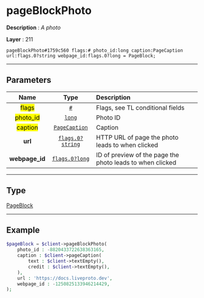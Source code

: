 # pageBlockPhoto

**Description** : *A photo*

**Layer** : 211

```tl
pageBlockPhoto#1759c560 flags:# photo_id:long caption:PageCaption url:flags.0?string webpage_id:flags.0?long = PageBlock;
```

---

## Parameters

| Name | Type | Description |
| :---: | :---: | :--- |
| <mark>flags</mark> | [`#`](type/#) | Flags, see TL conditional fields |
| <mark>photo_id</mark> | [`long`](type/long) | Photo ID |
| <mark>caption</mark> | [`PageCaption`](type/PageCaption) | Caption |
| **url** | [`flags.0?string`](type/string) | HTTP URL of page the photo leads to when clicked |
| **webpage_id** | [`flags.0?long`](type/long) | ID of preview of the page the photo leads to when clicked |

---

## Type

[PageBlock](type/PageBlock)

---

## Example

```php
$pageBlock = $client->pageBlockPhoto(
	photo_id : -8820433722638363165,
	caption : $client->pageCaption(
		text : $client->textEmpty(),
		credit : $client->textEmpty(),
	),
	url : 'https://docs.liveproto.dev',
	webpage_id : -1250825133946214429,
);
```